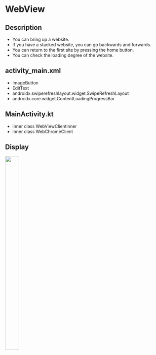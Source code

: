 # WebView

## Description  
* You can bring up a website.  
* If you have a stacked website, you can go backwards and forwards.  
* You can return to the first site by pressing the home button.  
* You can check the loading degree of the website.  

## activity_main.xml   
* ImageButton  
* EditText  
* androidx.swiperefreshlayout.widget.SwipeRefreshLayout  
* androidx.core.widget.ContentLoadingProgressBar  

## MainActivity.kt  
* inner class WebViewClientinner 
* inner class WebChromeClient  

## Display  
<img src="https://user-images.githubusercontent.com/72978589/184790520-5e41b262-6189-436d-ac29-4f832bfa4467.gif" width="30%" height="40%">    
